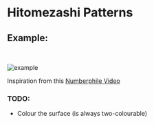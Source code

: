 # Hitomezashi Patterns

## Example:
<br>

![example](./output_example.png)

Inspiration from this [Numberphile Video](https://youtu.be/JbfhzlMk2eY)

### TODO:
- Colour the surface (is always two-colourable)